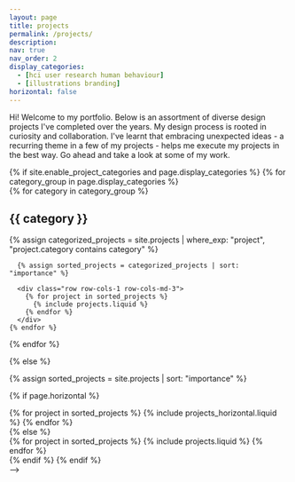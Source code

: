 ```yaml
---
layout: page
title: projects
permalink: /projects/
description: 
nav: true
nav_order: 2
display_categories: 
  - [hci user research human behaviour]
  - [illustrations branding]
horizontal: false
---
```

Hi! Welcome to my portfolio. Below is an assortment of diverse design projects I've completed over the years. My design process is rooted in curiosity and collaboration. I've learnt that embracing unexpected ideas - a recurring theme in a few of my projects - helps me execute my projects in the best way. Go ahead and take a look at some of my work. 

<!-- 
<!-- pages/projects.md -->
<div class="projects">
{% if site.enable_project_categories and page.display_categories %}
  <!-- Display categorized projects -->
{% for category_group in page.display_categories %}
  <div class="category-group">
    {% for category in category_group %}
      <h2 class="category">{{ category }}</h2>
      {% assign categorized_projects = site.projects | where_exp: "project", "project.category contains category" %}
      
      {% assign sorted_projects = categorized_projects | sort: "importance" %}
      
      <div class="row row-cols-1 row-cols-md-3">
        {% for project in sorted_projects %}
          {% include projects.liquid %}
        {% endfor %}
      </div>
    {% endfor %}
  </div>
{% endfor %}


{% else %}

<!-- Display projects without categories -->

{% assign sorted_projects = site.projects | sort: "importance" %}

  <!-- Generate cards for each project -->

{% if page.horizontal %}

  <div class="container">
    <div class="row row-cols-1 row-cols-md-2">
    {% for project in sorted_projects %}
      {% include projects_horizontal.liquid %}
    {% endfor %}
    </div>
  </div>
  {% else %}
  <div class="row row-cols-1 row-cols-md-3">
    {% for project in sorted_projects %}
      {% include projects.liquid %}
    {% endfor %}
  </div>
  {% endif %}
{% endif %}
</div>
 -->
